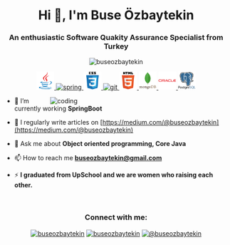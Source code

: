 
<h1 align="center">Hi 👋, I'm Buse Özbaytekin</h1>
<h3 align="center">An enthusiastic Software Quakity Assurance Specialist from Turkey</h3>

<p align="center"> <img src="https://komarev.com/ghpvc/?username=buseozbaytekin&label=Profile%20views&color=ff8647&style=plastic" alt="buseozbaytekin" /> </p>



<p align="center"> 
  <a href="https://www.java.com" target="_blank" rel="noreferrer"> <img src="https://raw.githubusercontent.com/devicons/devicon/master/icons/java/java-original.svg" alt="java" width="40" height="40"/> </a>
  <a href="https://spring.io/" target="_blank" rel="noreferrer"> <img src="https://www.vectorlogo.zone/logos/springio/springio-icon.svg" alt="spring" width="40" height="40"/> </a>
  <a href="https://www.w3schools.com/css/" target="_blank" rel="noreferrer"> <img src="https://raw.githubusercontent.com/devicons/devicon/master/icons/css3/css3-original-wordmark.svg" alt="css3" width="40" height="40"/> </a> 
  <a href="https://git-scm.com/" target="_blank" rel="noreferrer"> <img src="https://www.vectorlogo.zone/logos/git-scm/git-scm-icon.svg" alt="git" width="40" height="40"/> </a> <a href="https://www.w3.org/html/" target="_blank" rel="noreferrer"> <img src="https://raw.githubusercontent.com/devicons/devicon/master/icons/html5/html5-original-wordmark.svg" alt="html5" width="40" height="40"/> </a> 
   <a href="https://www.mongodb.com/" target="_blank" rel="noreferrer"> <img src="https://raw.githubusercontent.com/devicons/devicon/master/icons/mongodb/mongodb-original-wordmark.svg" alt="mongodb" width="40" height="40"/> </a>     
  <a href="https://www.oracle.com/" target="_blank" rel="noreferrer"> <img src="https://raw.githubusercontent.com/devicons/devicon/master/icons/oracle/oracle-original.svg" alt="oracle" width="40" height="40"/> </a> 
  <a href="https://www.postgresql.org" target="_blank" rel="noreferrer"> <img src="https://raw.githubusercontent.com/devicons/devicon/master/icons/postgresql/postgresql-original-wordmark.svg" alt="postgresql" width="40" height="40"/> </a>  
</p>
<p><img align="right" alt="coding" width="400" src="https://assets-global.website-files.com/60494527fea68422687bfcf1/606216c6c5f94a811744af9b_women_in_tech_orgs.jpeg"  /></p>

- 🌱 I’m currently working **SpringBoot**

- 📝 I regularly write articles on [https://medium.com/@buseozbaytekin](https://medium.com/@buseozbaytekin)

- 💬 Ask me about **Object oriented programming, Core Java**

- 📫 How to reach me **buseozbaytekin@gmail.com**

- ⚡ **I graduated from UpSchool and we are women who raising each other.**

<br>


<h3 align="center">Connect with me:</h3>
<p align="center">
<a href="https://twitter.com/buseozbaytekin" target="blank"><img align="center" src="https://raw.githubusercontent.com/rahuldkjain/github-profile-readme-generator/master/src/images/icons/Social/twitter.svg" alt="buseozbaytekin" height="30" width="40" /></a>
<a href="https://linkedin.com/in/buseozbaytekin" target="blank"><img align="center" src="https://raw.githubusercontent.com/rahuldkjain/github-profile-readme-generator/master/src/images/icons/Social/linked-in-alt.svg" alt="buseozbaytekin" height="30" width="40" /></a>
<a href="https://medium.com/@buseozbaytekin" target="blank"><img align="center" src="https://raw.githubusercontent.com/rahuldkjain/github-profile-readme-generator/master/src/images/icons/Social/medium.svg" alt="@buseozbaytekin" height="30" width="40" /></a>
</p>


